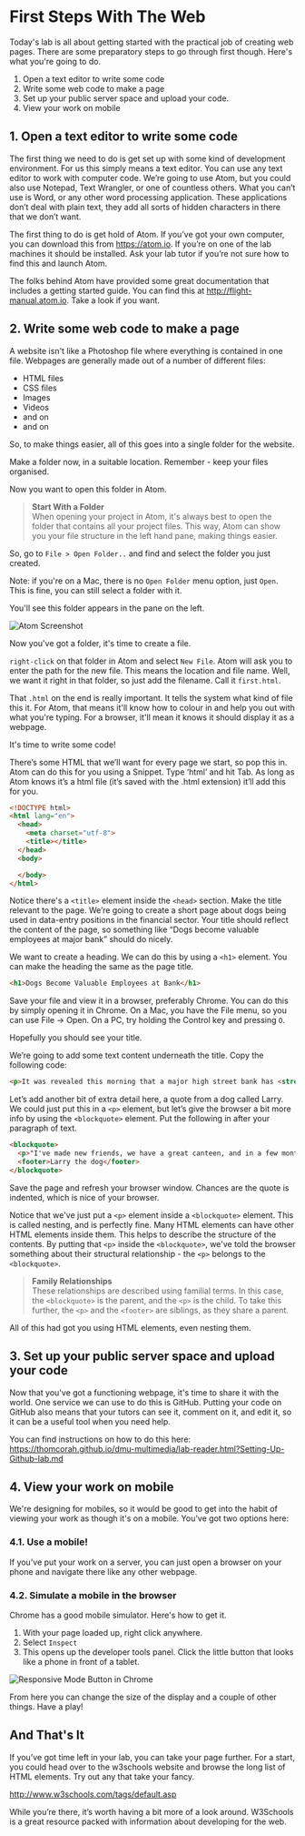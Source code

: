 # First Steps With The Web

Today's lab is all about getting started with the practical job of creating web pages. There are some preparatory steps to go through first though. Here's what you're going to do.

1. Open a text editor to write some code
2. Write some web code to make a page
3. Set up your public server space and upload your code.
4. View your work on mobile

## 1. Open a text editor to write some code

The first thing we need to do is get set up with some kind of development environment. For us this simply means a text editor. You can use any text editor to work with computer code. We’re going to use Atom, but you could also use Notepad, Text Wrangler, or one of countless others. What you can’t use is Word, or any other word processing application. These applications don’t deal with plain text, they add all sorts of hidden characters in there that we don’t want.

The first thing to do is get hold of Atom. If you’ve got your own computer, you can download this from <https://atom.io>. If you’re on one of the lab machines it should be installed. Ask your lab tutor if you’re not sure how to find this and launch Atom.

The folks behind Atom have provided some great documentation that includes a getting started guide. You can find this at <http://flight-manual.atom.io>. Take a look if you want.

## 2. Write some web code to make a page

A website isn't like a Photoshop file where everything is contained in one file. Webpages are generally made out of a number of different files:

- HTML files
- CSS files
- Images
- Videos
- and on
- and on

So, to make things easier, all of this goes into a single folder for the website.

Make a folder now, in a suitable location. Remember - keep your files organised.

Now you want to open this folder in Atom.

> **Start With a Folder**  
> When opening your project in Atom, it's always best to open the folder that contains all your project files. This way, Atom can show you your file structure in the left hand pane, making things easier.

So, go to `File > Open Folder..` and find and select the folder you just created.

Note: if you're on a Mac, there is no `Open Folder` menu option, just `Open`. This is fine, you can still select a folder with it.

You'll see this folder appears in the pane on the left.

![Atom Screenshot](https://www.dropbox.com/s/uoakr34mx5by0t4/atomStart.png?raw=1)

Now you've got a folder, it's time to create a file.

`right-click` on that folder in Atom and select `New File`. Atom will ask you to enter the path for the new file. This means the location and file name. Well, we want it right in that folder, so just add the filename. Call it `first.html`.

That `.html` on the end is really important. It tells the system what kind of file this it. For Atom, that means it'll know how to colour in and help you out with what you're typing. For a browser, it'll mean it knows it should display it as a webpage.

It's time to write some code!

There’s some HTML that we’ll want for every page we start, so pop this in. Atom can do this for you using a Snippet. Type ‘html’ and hit Tab. As long as Atom knows it’s a html file (it’s saved with the .html extension) it’ll add this for you.

```HTML
<!DOCTYPE html>
<html lang="en">
  <head>
    <meta charset="utf-8">
    <title></title>
  </head>
  <body>

  </body>
</html>
```

Notice there's a `<title>` element inside the `<head>` section. Make the title relevant to the page. We’re going to create a short page about dogs being used in data-entry positions in the financial sector. Your title should reflect the content of the page, so something like “Dogs become valuable employees at major bank” should do nicely.

We want to create a heading. We can do this by using a `<h1>` element. You can make the heading the same as the page title.

```HTML
<h1>Dogs Become Valuable Employees at Bank</h1>
```

Save your file and view it in a browser, preferably Chrome. You can do this by simply opening it in Chrome. On a Mac, you have the File menu, so you can use File -> Open. On a PC, try holding the Control key and pressing `O`.

Hopefully you should see your title.

We’re going to add some text content underneath the title. Copy the following code:

```HTML
<p>It was revealed this morning that a major high street bank has <strong>begun employing clever canines</strong> to perform basic data-entry tasks in several of its UK data centres. In a statement earlier today a spokesperson for the bank said that training had gone well with the <strong>first intake of ten pooches</strong> and that overall they were just happy to be involved.</p>
```

Let’s add another bit of extra detail here, a quote from a dog called Larry. We could just put this in a `<p>` element, but let’s give the browser a bit more info by using the `<blockquote>` element. Put the following in after your paragraph of text.

```HTML
<blockquote>
  <p>"I've made new friends, we have a great canteen, and in a few months I'll have earned enough for a deposit on my own kennel"</p>
  <footer>Larry the dog</footer>
</blockquote>
```

Save the page and refresh your browser window. Chances are the quote is indented, which is nice of your browser.

Notice that we've just put a `<p>` element inside a `<blockquote>` element. This is called nesting, and is perfectly fine. Many HTML elements can have other HTML elements inside them. This helps to describe the structure of the contents. By putting that `<p>` inside the `<blockquote>`, we've told the browser something about their structural relationship - the `<p>` belongs to the `<blockquote>`.

> **Family Relationships**  
> These relationships are described using familial terms. In this case, the `<blockquote>` is the parent, and the `<p>` is the child. To take this further, the `<p>` and the `<footer>` are siblings, as they share a parent.

All of this had got you using HTML elements, even nesting them.

## 3. Set up your public server space and upload your code

Now that you've got a functioning webpage, it's time to share it with the world. One service we can use to do this is GitHub. Putting your code on GitHub also means that your tutors can see it, comment on it, and edit it, so it can be a useful tool when you need help.

You can find instructions on how to do this here: <https://thomcorah.github.io/dmu-multimedia/lab-reader.html?Setting-Up-Github-lab.md>

## 4. View your work on mobile

We're designing for mobiles, so it would be good to get into the habit of viewing your work as though it's on a mobile. You've got two options here:

### 4.1. Use a mobile!

If you've put your work on a server, you can just open a browser on your phone and navigate there like any other webpage.

### 4.2. Simulate a mobile in the browser

Chrome has a good mobile simulator. Here's how to get it.

1. With your page loaded up, right click anywhere.
2. Select `Inspect`
3. This opens up the developer tools panel. Click the little button that looks like a phone in front of a tablet.

![Responsive Mode Button in Chrome](https://www.dropbox.com/s/a0cjytdubaaey3d/responsive-mode.png?raw=1)

From here you can change the size of the display and a couple of other things. Have a play!

## And That's It

If you’ve got time left in your lab, you can take your page further. For a start, you could head over to the w3schools website and browse the long list of HTML elements. Try out any that take your fancy.

<http://www.w3schools.com/tags/default.asp>

While you’re there, it’s worth having a bit more of a look around. W3Schools is a great resource packed with information about developing for the web.
